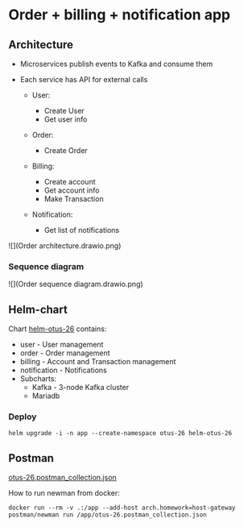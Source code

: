 # Order + billing + notification app



## Architecture

* Microservices publish events to Kafka and consume them

* Each service has API for external calls

  * User:
    * Create User
    * Get user info

  * Order:
    * Create Order

  * Billing:
    * Create account
    * Get account info
    * Make Transaction

  * Notification:
    * Get list of notifications




![](Order architecture.drawio.png)

### Sequence diagram

![](Order sequence diagram.drawio.png)

## Helm-chart

Chart [helm-otus-26](helm-otus-26) contains:

- user - User management
- order - Order management
- billing - Account and Transaction management
- notification - Notifications
- Subcharts:
  - Kafka - 3-node Kafka cluster 
  - Mariadb


### Deploy

`helm upgrade -i -n app --create-namespace otus-26 helm-otus-26`

## Postman

[otus-26.postman_collection.json](otus-26.postman_collection.json)

How to run newman from docker:

`docker run --rm -v .:/app --add-host arch.homework=host-gateway postman/newman run /app/otus-26.postman_collection.json`
